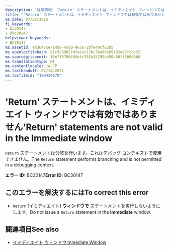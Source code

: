 ```yaml
---
description: "詳細情報: 'Return' ステートメントは、イミディエイト ウィンドウでは有効ではありません"
title: "'Return' ステートメントは、イミディエイト ウィンドウでは有効ではありません"
ms.date: 07/20/2015
f1_keywords:
- bc30147
- vbc30147
helpviewer_keywords:
- BC30147
ms.assetid: ed3647ce-1450-4c60-96c6-2bfe49cf62d5
ms.openlocfilehash: 81c5c8d0274fae1e13bc7ba6dc05492eb7fcbc32
ms.sourcegitcommit: 10e719780594efc781b15295e499c66f316068b8
ms.translationtype: HT
ms.contentlocale: ja-JP
ms.lasthandoff: 02/14/2021
ms.locfileid: "100434070"
---
```

# <a name="return-statements-are-not-valid-in-the-immediate-window"></a><span data-ttu-id="a2ed6-103">'Return' ステートメントは、イミディエイト ウィンドウでは有効ではありません</span><span class="sxs-lookup"><span data-stu-id="a2ed6-103">'Return' statements are not valid in the Immediate window</span></span>

<span data-ttu-id="a2ed6-104">`Return` ステートメントは分岐を行います。これはデバッグ コンテキストで使用できません。</span><span class="sxs-lookup"><span data-stu-id="a2ed6-104">The `Return` statement performs branching and is not permitted in a debugging context.</span></span>  
  
 <span data-ttu-id="a2ed6-105">**エラー ID:** BC30147</span><span class="sxs-lookup"><span data-stu-id="a2ed6-105">**Error ID:** BC30147</span></span>  
  
## <a name="to-correct-this-error"></a><span data-ttu-id="a2ed6-106">このエラーを解決するには</span><span class="sxs-lookup"><span data-stu-id="a2ed6-106">To correct this error</span></span>  
  
- <span data-ttu-id="a2ed6-107">`Return` [イミディエイト] **ウィンドウで** ステートメントを実行しないようにします。</span><span class="sxs-lookup"><span data-stu-id="a2ed6-107">Do not issue a `Return` statement in the **Immediate** window.</span></span>  
  
## <a name="see-also"></a><span data-ttu-id="a2ed6-108">関連項目</span><span class="sxs-lookup"><span data-stu-id="a2ed6-108">See also</span></span>

- [<span data-ttu-id="a2ed6-109">イミディエイト ウィンドウ</span><span class="sxs-lookup"><span data-stu-id="a2ed6-109">Immediate Window</span></span>](/visualstudio/ide/reference/immediate-window)

